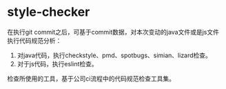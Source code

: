 # style-checker

在执行git commit之后，可基于commit数据，对本次变动的java文件或是js文件执行代码规范分析：
1. 对java代码，执行checkstyle、pmd、spotbugs、simian、lizard检查。
2. 对于js代码，执行eslint检查。

检查所使用的工具，基于公司ci流程中的代码规范检查工具集。
